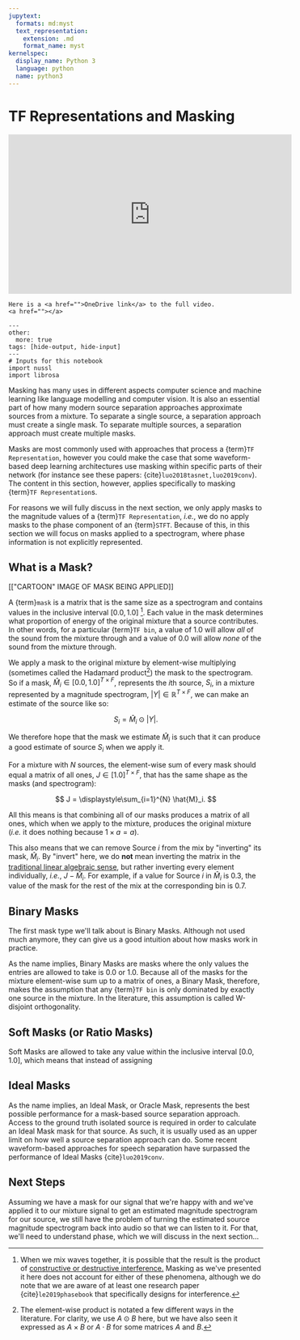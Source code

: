 ```yaml
---
jupytext:
  formats: md:myst
  text_representation:
    extension: .md
    format_name: myst
kernelspec:
  display_name: Python 3
  language: python
  name: python3
---
```


TF Representations and Masking
==============================


<p align="center">
<iframe width="560" height="315" src="https://www.youtube.com/embed/FTQbiNvZqaY" frameborder="0" allow="accelerometer; autoplay; encrypted-media; gyroscope; picture-in-picture" allowfullscreen></iframe>
</p>

```{dropdown} Video not working?
Here is a <a href="">OneDrive link</a> to the full video.
<a href=""></a>
```

```{code-cell} ipython3
---
other:
  more: true
tags: [hide-output, hide-input]
---
# Inputs for this notebook
import nussl
import librosa

```


Masking has many uses in different aspects computer science and machine
learning like language modelling and computer vision. It is also an essential
part of how many modern source separation approaches
approximate sources from a mixture. To separate a single source, a separation
approach must create a single mask. To separate multiple sources, a separation
approach must create multiple masks.

Masks are most commonly used with approaches
that process a {term}`TF Representation`, however you could make the case that
some waveform-based deep learning architectures use masking within specific parts
of their network (for instance see these papers: {cite}`luo2018tasnet,luo2019conv`).
The content in this section, however, applies specifically to masking
{term}`TF Representation`s.

For reasons we will fully discuss in the next section, we only apply masks to the
magnitude values of a {term}`TF Representation`, _i.e._, we do no apply masks to
the phase component of an {term}`STFT`.
Because of this, in this section we will focus on masks applied to a spectrogram,
where phase information is not explicitly represented.

## What is a Mask?

[["CARTOON" IMAGE OF MASK BEING APPLIED]]

A {term}`mask` is a matrix that is the same size as a spectrogram and contains
values in the inclusive interval $[0.0, 1.0]$ [^fn1]. Each value in the mask determines
what proportion of energy of the original mixture that a source contributes. In
other words, for a particular {term}`TF bin`, a value of $1.0$ will allow _all_ of
the sound from the mixture through and a value of $0.0$ will allow _none_ of the sound
from the mixture through.

We apply a mask to the original mixture by element-wise multiplying (sometimes
called the Hadamard product[^fn2]) the mask to the spectrogram. So if a mask,
$\hat{M}_i \in [0.0, 1.0]^{T \times F}$,
represents the $i$th source, $S_i$, in a mixture represented by a magnitude spectrogram, 
$|Y| \in \mathbb{R}^{T \times F}$,
we can make an estimate of the source like so:

$$
S_i = \hat{M}_i \odot |Y|.
$$

We therefore hope that the mask we estimate $\hat{M}_i$ is such that it can produce
a good estimate of source $S_i$ when we apply it.

For a mixture with $N$ sources, the element-wise sum of every mask should equal
a matrix of all ones, $J \in [1.0]^{T \times F}$, that has the same shape as the
masks (and spectrogram):

$$
J = \displaystyle\sum_{i=1}^{N} \hat{M}_i.
$$

All this means is that combining all of our masks produces a matrix of all ones,
which when we apply to the mixture, produces the original mixture (_i.e._ it does
nothing because $1 \times a = a$).

This also means that we can remove Source $i$ from the mix by "inverting" its mask,
$\hat{M}_i$. By "invert" here, we do **not** mean inverting the matrix in the 
[traditional linear algebraic sense](https://en.wikipedia.org/wiki/Invertible_matrix), 
but rather inverting every element individually, _i.e._, $J - \hat{M}_i$.
For example, if a value for Source $i$ in $\hat{M}_i$ is $0.3$, the value of the
mask for the rest of the mix at the corresponding bin is $0.7$.


## Binary Masks

The first mask type we'll talk about is Binary Masks. Although not used much anymore,
they can give us a good intuition about how masks work in practice.

As the name implies, Binary Masks are masks where the only values the entries are 
allowed to take is $0.0$ or $1.0$.
Because all of the masks for the mixture element-wise sum up to a matrix of ones,
a Binary Mask, therefore, makes the assumption
that any {term}`TF bin` is only dominated by exactly one source in the mixture.
In the literature, this assumption is called W-disjoint orthogonality.



## Soft Masks (or Ratio Masks)

Soft Masks are allowed to take any value within the inclusive interval $[0.0, 1.0]$,
which means that instead of assigning 


## Ideal Masks

As the name implies, an Ideal Mask, or Oracle Mask, represents the best possible
performance for a mask-based source separation approach.
Access to the ground truth isolated source is required in order to calculate
an Ideal Mask mask for that source. As such, it is usually used as an upper limit
on how well a source separation approach can do. Some recent waveform-based approaches
for speech separation have surpassed the performance of Ideal Masks {cite}`luo2019conv`.



## Next Steps

Assuming we have a mask for our signal that we're happy with and we've applied 
it to our mixture signal to get an estimated magnitude spectrogram for our source,
we still have the problem of turning the estimated source magnitude spectrogram
back into audio so that we can listen to it. For that, we'll need to understand
phase, which we will discuss in the next section...




[^fn1]: When we mix waves together, it is possible that the result is the product of
  <a href="https://en.wikipedia.org/wiki/Wave_interference">constructive or destructive interference.</a>
  Masking as we've presented it here does not account for either of these phenomena,
  although we do note that we are aware of at least one research paper {cite}`le2019phasebook`
  that specifically designs for interference.
  
[^fn2]: The element-wise product is notated a few different ways in the literature. For
  clarity, we use $A \odot B$ here, but we have also seen it expressed as $A \times B$
  or $A \cdot B$ for some matrices $A$ and $B$.